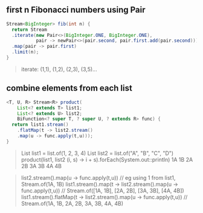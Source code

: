 ## first n Fibonacci numbers using Pair
```Java
Stream<BigInteger> fib(int n) {
  return Stream
  .iterate(new Pair<>(BigInteger.ONE, BigInteger.ONE),
           pair -> newPair<>(pair.second, pair.first.add(pair.second)))
  .map(pair -> pair.first)
  .limit(n);
}
```
> iterate: (1,1), (1,2), (2,3), (3,5)...

## combine elements from each list
```Java
<T, U, R> Stream<R> product(
    List<? extends T> list1;
    List<? extends U> list2;
    BiFunction<? super T, ? super U, ? extends R> func) {
  return list1.stream()
    .flatMap(t -> list2.stream()
    .map(u -> func.apply(t,u)));
}
```
> List<Integer> list1 = list.of(1, 2, 3, 4)
> List<String> list2 = list.of("A", "B", "C", "D")
> product(list1, list2 (i, s) -> i + s).forEach(System.out::printIn)
> 1A 1B 2A 2B 3A 3B 4A 4B

> list2.stream().map(u -> func.apply(t,u))  // eg using 1 from list1, Stream.of(1A, 1B)
> list1.stream().map(t -> list2.stream().map(u -> func.apply(t,u)) // Stream.of([1A, 1B], [2A, 2B], [3A, 3B], [4A, 4B])
> list1.stream().flatMap(t -> list2.stream().map(u -> func.apply(t,u)) // Stream.of(1A, 1B, 2A, 2B, 3A, 3B, 4A, 4B)

  
